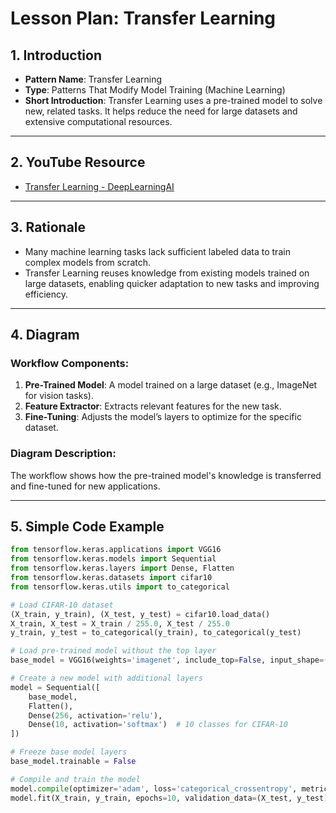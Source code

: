 # Lesson Plan: Transfer Learning

## 1. Introduction
- **Pattern Name**: Transfer Learning  
- **Type**: Patterns That Modify Model Training (Machine Learning)  
- **Short Introduction**: Transfer Learning uses a pre-trained model to solve new, related tasks. It helps reduce the need for large datasets and extensive computational resources.

---

## 2. YouTube Resource
- [Transfer Learning - DeepLearningAI](https://www.youtube.com/watch?v=yofjFQddwHE&t=24s&ab_channel=DeepLearningAI)

---

## 3. Rationale
- Many machine learning tasks lack sufficient labeled data to train complex models from scratch.  
- Transfer Learning reuses knowledge from existing models trained on large datasets, enabling quicker adaptation to new tasks and improving efficiency.

---

## 4. Diagram
### Workflow Components:
1. **Pre-Trained Model**: A model trained on a large dataset (e.g., ImageNet for vision tasks).  
2. **Feature Extractor**: Extracts relevant features for the new task.  
3. **Fine-Tuning**: Adjusts the model’s layers to optimize for the specific dataset.

### Diagram Description:
The workflow shows how the pre-trained model's knowledge is transferred and fine-tuned for new applications.

---

## 5. Simple Code Example
```python
from tensorflow.keras.applications import VGG16
from tensorflow.keras.models import Sequential
from tensorflow.keras.layers import Dense, Flatten
from tensorflow.keras.datasets import cifar10
from tensorflow.keras.utils import to_categorical

# Load CIFAR-10 dataset
(X_train, y_train), (X_test, y_test) = cifar10.load_data()
X_train, X_test = X_train / 255.0, X_test / 255.0
y_train, y_test = to_categorical(y_train), to_categorical(y_test)

# Load pre-trained model without the top layer
base_model = VGG16(weights='imagenet', include_top=False, input_shape=(32, 32, 3))

# Create a new model with additional layers
model = Sequential([
    base_model,
    Flatten(),
    Dense(256, activation='relu'),
    Dense(10, activation='softmax')  # 10 classes for CIFAR-10
])

# Freeze base model layers
base_model.trainable = False

# Compile and train the model
model.compile(optimizer='adam', loss='categorical_crossentropy', metrics=['accuracy'])
model.fit(X_train, y_train, epochs=10, validation_data=(X_test, y_test))
